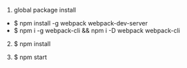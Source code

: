 1. global package install
 - $ npm install -g webpack webpack-dev-server
 - $ npm i -g webpack-cli && npm i -D webpack webpack-cli

2. $ npm install

4. $ npm start
